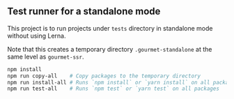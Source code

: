 ## Test runner for a standalone mode

This project is to run projects under `tests` directory in standalone mode without using Lerna.

Note that this creates a temporary directory `.gourmet-standalone` at the same level as `gourmet-ssr`.

```sh
npm install
npm run copy-all    # Copy packages to the temporary directory
npm run install-all # Runs `npm install` or `yarn install` on all packages
npm run test-all    # Runs `npm test` or `yarn test` on all packages
```

